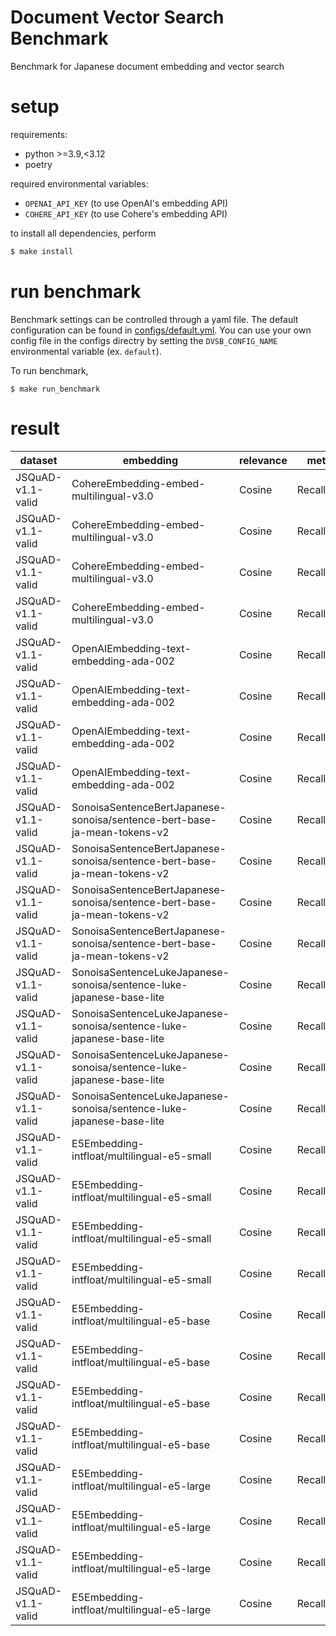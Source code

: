 # Document Vector Search Benchmark

Benchmark for Japanese document embedding and vector search

# setup

requirements:

- python >=3.9,<3.12
- poetry

required environmental variables:

- `OPENAI_API_KEY` (to use OpenAI's embedding API)
- `COHERE_API_KEY` (to use Cohere's embedding API)

to install all dependencies, perform

```bash
$ make install
```

# run benchmark

Benchmark settings can be controlled through a yaml file. The default configuration can be found in [configs/default.yml](./configs/default.yml).
You can use your own config file in the configs directry by setting the `DVSB_CONFIG_NAME` environmental variable (ex. `default`).

To run benchmark,

```
$ make run_benchmark
```

# result

| dataset          | embedding                                                   | relevance | metric    | value     |
|------------------|------------------------------------------------------------|-----------|-----------|-----------|
| JSQuAD-v1.1-valid | CohereEmbedding-embed-multilingual-v3.0                    | Cosine    | Recall@1  | 0.773075  |
| JSQuAD-v1.1-valid | CohereEmbedding-embed-multilingual-v3.0                    | Cosine    | Recall@3  | 0.902972  |
| JSQuAD-v1.1-valid | CohereEmbedding-embed-multilingual-v3.0                    | Cosine    | Recall@5  | 0.932238  |
| JSQuAD-v1.1-valid | CohereEmbedding-embed-multilingual-v3.0                    | Cosine    | Recall@10 | 0.959253  |
| JSQuAD-v1.1-valid | OpenAIEmbedding-text-embedding-ada-002                     | Cosine    | Recall@1  | 0.753940  |
| JSQuAD-v1.1-valid | OpenAIEmbedding-text-embedding-ada-002                     | Cosine    | Recall@3  | 0.874606  |
| JSQuAD-v1.1-valid | OpenAIEmbedding-text-embedding-ada-002                     | Cosine    | Recall@5  | 0.906799  |
| JSQuAD-v1.1-valid | OpenAIEmbedding-text-embedding-ada-002                     | Cosine    | Recall@10 | 0.937866  |
| JSQuAD-v1.1-valid | SonoisaSentenceBertJapanese-sonoisa/sentence-bert-base-ja-mean-tokens-v2 | Cosine    | Recall@1  | 0.654210  |
| JSQuAD-v1.1-valid | SonoisaSentenceBertJapanese-sonoisa/sentence-bert-base-ja-mean-tokens-v2 | Cosine    | Recall@3  | 0.810671  |
| JSQuAD-v1.1-valid | SonoisaSentenceBertJapanese-sonoisa/sentence-bert-base-ja-mean-tokens-v2 | Cosine    | Recall@5  | 0.862900  |
| JSQuAD-v1.1-valid | SonoisaSentenceBertJapanese-sonoisa/sentence-bert-base-ja-mean-tokens-v2 | Cosine    | Recall@10 | 0.914228  |
| JSQuAD-v1.1-valid | SonoisaSentenceLukeJapanese-sonoisa/sentence-luke-japanese-base-lite   | Cosine    | Recall@1  | 0.652634  |
| JSQuAD-v1.1-valid | SonoisaSentenceLukeJapanese-sonoisa/sentence-luke-japanese-base-lite   | Cosine    | Recall@3  | 0.813147  |
| JSQuAD-v1.1-valid | SonoisaSentenceLukeJapanese-sonoisa/sentence-luke-japanese-base-lite   | Cosine    | Recall@5  | 0.861324  |
| JSQuAD-v1.1-valid | SonoisaSentenceLukeJapanese-sonoisa/sentence-luke-japanese-base-lite   | Cosine    | Recall@10 | 0.908825  |
| JSQuAD-v1.1-valid | E5Embedding-intfloat/multilingual-e5-small                            | Cosine    | Recall@1  | 0.840387  |
| JSQuAD-v1.1-valid | E5Embedding-intfloat/multilingual-e5-small                            | Cosine    | Recall@3  | 0.933814  |
| JSQuAD-v1.1-valid | E5Embedding-intfloat/multilingual-e5-small                            | Cosine    | Recall@5  | 0.953850  |
| JSQuAD-v1.1-valid | E5Embedding-intfloat/multilingual-e5-small                            | Cosine    | Recall@10 | 0.972985  |
| JSQuAD-v1.1-valid | E5Embedding-intfloat/multilingual-e5-base                             | Cosine    | Recall@1  | 0.838361  |
| JSQuAD-v1.1-valid | E5Embedding-intfloat/multilingual-e5-base                             | Cosine    | Recall@3  | 0.934039  |
| JSQuAD-v1.1-valid | E5Embedding-intfloat/multilingual-e5-base                             | Cosine    | Recall@5  | 0.954975  |
| JSQuAD-v1.1-valid | E5Embedding-intfloat/multilingual-e5-base                             | Cosine    | Recall@10 | 0.972535  |
| JSQuAD-v1.1-valid | E5Embedding-intfloat/multilingual-e5-large                            | Cosine    | Recall@1  | 0.864926  |
| JSQuAD-v1.1-valid | E5Embedding-intfloat/multilingual-e5-large                            | Cosine    | Recall@3  | 0.952949  |
| JSQuAD-v1.1-valid | E5Embedding-intfloat/multilingual-e5-large                            | Cosine    | Recall@5  | 0.965781  |
| JSQuAD-v1.1-valid | E5Embedding-intfloat/multilingual-e5-large                            | Cosine    | Recall@10 | 0.977488  |
